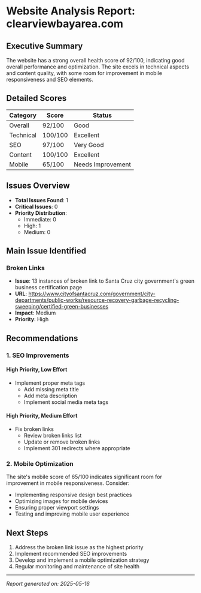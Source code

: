 # Website Analysis Report: clearviewbayarea.com

## Executive Summary
The website has a strong overall health score of 92/100, indicating good overall performance and optimization. The site excels in technical aspects and content quality, with some room for improvement in mobile responsiveness and SEO elements.

## Detailed Scores
| Category | Score | Status |
|----------|-------|---------|
| Overall | 92/100 | Good |
| Technical | 100/100 | Excellent |
| SEO | 97/100 | Very Good |
| Content | 100/100 | Excellent |
| Mobile | 65/100 | Needs Improvement |

## Issues Overview
- **Total Issues Found**: 1
- **Critical Issues**: 0
- **Priority Distribution**:
  - Immediate: 0
  - High: 1
  - Medium: 0

## Main Issue Identified
### Broken Links
- **Issue**: 13 instances of broken link to Santa Cruz city government's green business certification page
- **URL**: https://www.cityofsantacruz.com/government/city-departments/public-works/resource-recovery-garbage-recycling-sweeping/certified-green-businesses
- **Impact**: Medium
- **Priority**: High

## Recommendations

### 1. SEO Improvements
#### High Priority, Low Effort
- Implement proper meta tags
  - Add missing meta title
  - Add meta description
  - Implement social media meta tags

#### High Priority, Medium Effort
- Fix broken links
  - Review broken links list
  - Update or remove broken links
  - Implement 301 redirects where appropriate

### 2. Mobile Optimization
The site's mobile score of 65/100 indicates significant room for improvement in mobile responsiveness. Consider:
- Implementing responsive design best practices
- Optimizing images for mobile devices
- Ensuring proper viewport settings
- Testing and improving mobile user experience

## Next Steps
1. Address the broken link issue as the highest priority
2. Implement recommended SEO improvements
3. Develop and implement a mobile optimization strategy
4. Regular monitoring and maintenance of site health

---
*Report generated on: 2025-05-16* 